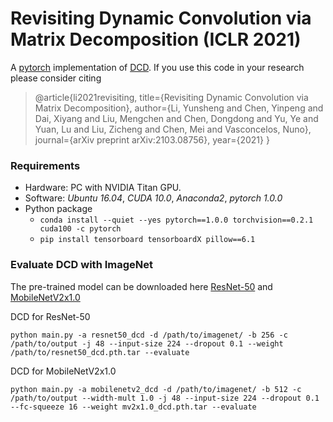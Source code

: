 # Revisiting Dynamic Convolution via Matrix Decomposition (ICLR 2021)
A [pytorch](http://pytorch.org/) implementation of [DCD](https://arxiv.org/abs/2103.08756).
If you use this code in your research please consider citing
>@article{li2021revisiting,
  title={Revisiting Dynamic Convolution via Matrix Decomposition},
  author={Li, Yunsheng and Chen, Yinpeng and Dai, Xiyang and Liu, Mengchen and Chen, Dongdong and Yu, Ye and Yuan, Lu and Liu, Zicheng and Chen, Mei and Vasconcelos, Nuno},
  journal={arXiv preprint arXiv:2103.08756},
  year={2021}
}
### Requirements

- Hardware: PC with NVIDIA Titan GPU.
- Software: *Ubuntu 16.04*, *CUDA 10.0*, *Anaconda2*, *pytorch 1.0.0*
- Python package
  - `conda install --quiet --yes pytorch==1.0.0 torchvision==0.2.1 cuda100 -c pytorch`
  - `pip install tensorboard tensorboardX pillow==6.1`


### Evaluate DCD with ImageNet

The pre-trained model can be downloaded here [ResNet-50](https://drive.google.com/file/d/14VUXecopj3aTu1s4IKdT2FsPt7Iq7BDK/view?usp=sharing) and [MobileNetV2x1.0](https://drive.google.com/file/d/1Nc8VsUTpm8NwWthwJUD75deJCbE_LHvk/view?usp=sharing)

DCD for ResNet-50

```
python main.py -a resnet50_dcd -d /path/to/imagenet/ -b 256 -c /path/to/output -j 48 --input-size 224 --dropout 0.1 --weight /path/to/resnet50_dcd.pth.tar --evaluate

```

DCD for MobileNetV2x1.0

```
python main.py -a mobilenetv2_dcd -d /path/to/imagenet/ -b 512 -c /path/to/output --width-mult 1.0 -j 48 --input-size 224 --dropout 0.1 --fc-squeeze 16 --weight mv2x1.0_dcd.pth.tar --evaluate

```


